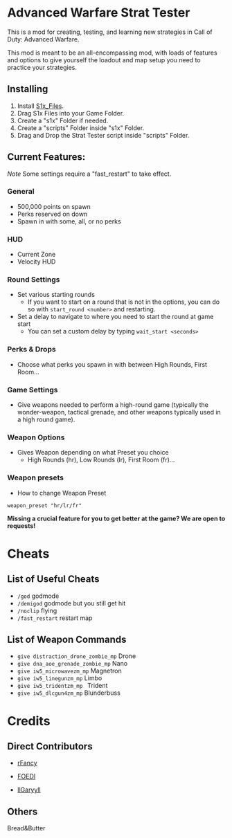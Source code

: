 # Advanced Warfare Strat Tester 

This is a mod for creating, testing, and learning new strategies in Call of Duty: Advanced Warfare. 

This mod is meant to be an all-encompassing mod, with loads of features and options to give yourself the loadout and map setup you need to practice your strategies.

## Installing

1. Install [S1x_Files](https://mega.nz/folder/oLAViLiZ#3xUbLir3T9AdB51FqdhPlQ).
1. Drag S1x Files into your Game Folder.
1. Create a "s1x" Folder if needed.
1. Create a "scripts" Folder inside "s1x" Folder.
1. Drag and Drop the Strat Tester script inside "scripts" Folder.

## Current Features:

*Note* Some settings require a "fast_restart" to take effect.

### General
- 500,000 points on spawn
- Perks reserved on down
- Spawn in with some, all, or no perks

### HUD
- Current Zone
- Velocity HUD

### Round Settings
- Set various starting rounds
    - If you want to start on a round that is not in the options, you can do so with `start_round <number>` and restarting.
- Set a delay to navigate to where you need to start the round at game start
    - You can set a custom delay by typing `wait_start <seconds>`

### Perks & Drops
- Choose what perks you spawn in with between High Rounds, First Room...

### Game Settings
- Give weapons needed to perform a high-round game (typically the wonder-weapon, tactical grenade, and other weapons typically used in a high round game).

### Weapon Options
- Gives Weapon depending on what Preset you choice
    - High Rounds (hr), Low Rounds (lr), First Room (fr)...

### Weapon presets

- How to change Weapon Preset

```weapon_preset "hr/lr/fr"```

**Missing a crucial feature for you to get better at the game? We are open to requests!**

# Cheats

## List of Useful Cheats

- `/god` godmode
- `/demigod` godmode but you still get hit
- `/noclip` flying
- `/fast_restart` restart map

## List of Weapon Commands 

- `give distraction_drone_zombie_mp` Drone 
- `give dna_aoe_grenade_zombie_mp` Nano
- `give iw5_microwavezm_mp` Magnetron
- `give iw5_linegunzm_mp` Limbo
- `give iw5_tridentzm_mp ` Trident
- `give iw5_dlcgun4zm_mp` Blunderbuss

# Credits

## Direct Contributors

- [rFancy](https://github.com/IITreborII)

- [FOEDI](https://github.com/FOEDI)

- [llGaryyll](https://www.twitch.tv/ligaryyil) 

## Others

Bread&Butter

